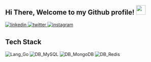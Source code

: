 <h2> Hi There, Welcome to my Github profile! <img src="https://github.com/abdoachhoubi/abdoachhoubi/blob/main/gifs/Hi.gif" width="30"></h2>
<a href="https://linkedin.com/in/abdoachhoubi" target="_blank">
<img src=https://img.shields.io/badge/linkedin-%2300acee.svg?color=405DE6&style=for-the-badge&logo=linkedin&logoColor=white alt=linkedin style="margin-bottom: 5px;" />
</a>
<a href="https://twitter.com/abdo_achhoubi" target="_blank">
<img src=https://img.shields.io/badge/twitter-%2300acee.svg?color=1DA1F2&style=for-the-badge&logo=twitter&logoColor=white alt=twitter style="margin-bottom: 5px;" />
</a>
<a href="https://instagram.com/abdo.achhoubi" target="_blank">
<img src=https://img.shields.io/badge/instagram-%ff5851db.svg?color=C13584&style=for-the-badge&logo=instagram&logoColor=white alt=instagram style="margin-bottom: 5px;" />
</a>


## Tech Stack
![Lang_Go](https://img.shields.io/badge/Go-00ADD8?style=for-the-badge&logo=go&logoColor=white)
![DB_MySQL](https://img.shields.io/badge/MySQL-005C84?style=for-the-badge&logo=mysql&logoColor=white)
![DB_MongoDB](https://img.shields.io/badge/MongoDB-4EA94B?style=for-the-badge&logo=mongodb&logoColor=white)
![DB_Redis](https://img.shields.io/badge/redis-%23DD0031.svg?&style=for-the-badge&logo=redis&logoColor=white)
